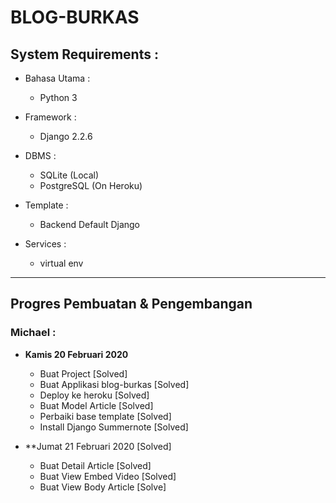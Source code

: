 # BLOG-BURKAS

## System Requirements :
* Bahasa Utama :
  - Python 3

* Framework :
  - Django 2.2.6

* DBMS :
  - SQLite (Local)
  - PostgreSQL (On Heroku)

* Template :
  - Backend Default Django

* Services :
  - virtual env

------------------------------------------------------------------------

## Progres Pembuatan & Pengembangan

### Michael :
  * **Kamis 20  Februari 2020**
    - Buat Project [Solved]
    - Buat Applikasi blog-burkas [Solved]
    - Deploy ke heroku [Solved]
    - Buat Model Article [Solved]
    - Perbaiki base template [Solved]
    - Install Django Summernote [Solved]

  * **Jumat 21 Februari 2020 [Solved]
    - Buat Detail Article [Solved]
    - Buat View Embed Video [Solved]
    - Buat View Body Article [Solve]
    
